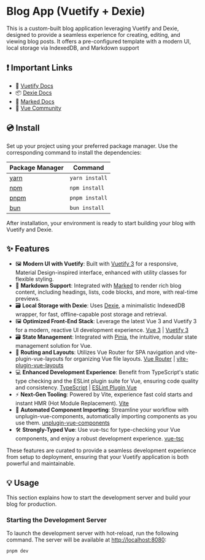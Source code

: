 # Blog App (Vuetify + Dexie)

This is a custom-built blog application leveraging Vuetify and Dexie, designed to provide a seamless experience for creating, editing, and viewing blog posts. It offers a pre-configured template with a modern UI, local storage via IndexedDB, and Markdown support

## ❗️ Important Links

- 📄 [Vuetify Docs](https://vuetifyjs.com/)
- 📦 [Dexie Docs](https://dexie.org/docs/)
- 📝 [Marked Docs](https://marked.js.org/)
- 💬 [Vue Community](https://vuejs.org/community/)

## 💿 Install

Set up your project using your preferred package manager. Use the corresponding command to install the dependencies:

| Package Manager                                           | Command        |
| --------------------------------------------------------- | -------------- |
| [yarn](https://yarnpkg.com/getting-started)               | `yarn install` |
| [npm](https://docs.npmjs.com/cli/v7/commands/npm-install) | `npm install`  |
| [pnpm](https://pnpm.io/installation)                      | `pnpm install` |
| [bun](https://bun.sh/#getting-started)                    | `bun install`  |

After installation, your environment is ready to start building your blog with Vuetify and Dexie.

## ✨ Features

- 🖼️ **Modern UI with Vuetify**: Built with [Vuetify 3](https://vuetifyjs.com/en/) for a responsive, Material Design-inspired interface, enhanced with utility classes for flexible styling.
- 📝 **Markdown Support**: Integrated with [Marked](https://marked.js.org/) to render rich blog content, including headings, lists, code blocks, and more, with real-time previews.
- 🗃️ **Local Storage with Dexie**: Uses [Dexie](https://dexie.org/), a minimalistic IndexedDB wrapper, for fast, offline-capable post storage and retrieval.
- 🖼️ **Optimized Front-End Stack**: Leverage the latest Vue 3 and Vuetify 3 for a modern, reactive UI development experience. [Vue 3](https://v3.vuejs.org/) | [Vuetify 3](https://vuetifyjs.com/en/)
- 🗃️ **State Management**: Integrated with [Pinia](https://pinia.vuejs.org/), the intuitive, modular state management solution for Vue.
- 🚦 **Routing and Layouts**: Utilizes Vue Router for SPA navigation and vite-plugin-vue-layouts for organizing Vue file layouts. [Vue Router](https://router.vuejs.org/) | [vite-plugin-vue-layouts](https://github.com/JohnCampionJr/vite-plugin-vue-layouts)
- 💻 **Enhanced Development Experience**: Benefit from TypeScript's static type checking and the ESLint plugin suite for Vue, ensuring code quality and consistency. [TypeScript](https://www.typescriptlang.org/) | [ESLint Plugin Vue](https://eslint.vuejs.org/)
- ⚡ **Next-Gen Tooling**: Powered by Vite, experience fast cold starts and instant HMR (Hot Module Replacement). [Vite](https://vitejs.dev/)
- 🧩 **Automated Component Importing**: Streamline your workflow with unplugin-vue-components, automatically importing components as you use them. [unplugin-vue-components](https://github.com/antfu/unplugin-vue-components)
- 🛠️ **Strongly-Typed Vue**: Use vue-tsc for type-checking your Vue components, and enjoy a robust development experience. [vue-tsc](https://github.com/johnsoncodehk/volar/tree/master/packages/vue-tsc)

These features are curated to provide a seamless development experience from setup to deployment, ensuring that your Vuetify application is both powerful and maintainable.

## 💡 Usage

This section explains how to start the development server and build your blog for production.

### Starting the Development Server

To launch the development server with hot-reload, run the following command. The server will be available at [http://localhost:8080](http://localhost:8080):

```bash
pnpm dev
```
